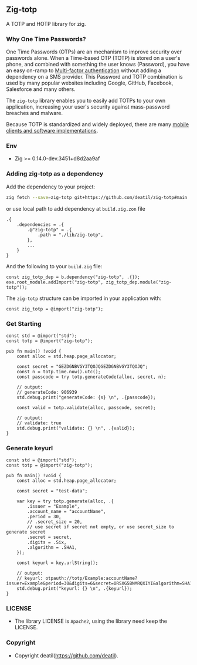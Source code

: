 ## Zig-totp 

A TOTP and HOTP library for zig.


### Why One Time Passwords?

One Time Passwords (OTPs) are an mechanism to  improve security over passwords alone. When a Time-based OTP (TOTP) is stored on a user's phone, and combined with something the user knows (Password), you have an easy on-ramp to [Multi-factor authentication](http://en.wikipedia.org/wiki/Multi-factor_authentication) without adding a dependency on a SMS provider.  This Password and TOTP combination is used by many popular websites including Google, GitHub, Facebook, Salesforce and many others.

The `zig-totp` library enables you to easily add TOTPs to your own application, increasing your user's security against mass-password breaches and malware.

Because TOTP is standardized and widely deployed, there are many [mobile clients and software implementations](http://en.wikipedia.org/wiki/Time-based_One-time_Password_Algorithm#Client_implementations).


### Env

 - Zig >= 0.14.0-dev.3451+d8d2aa9af


### Adding zig-totp as a dependency

Add the dependency to your project:

```sh
zig fetch --save=zig-totp git+https://github.com/deatil/zig-totp#main
```

or use local path to add dependency at `build.zig.zon` file

```zig
.{
    .dependencies = .{
        .@"zig-totp" = .{
            .path = "./lib/zig-totp",
        },
        ...
    }
}
```

And the following to your `build.zig` file:

```zig
const zig_totp_dep = b.dependency("zig-totp", .{});
exe.root_module.addImport("zig-totp", zig_totp_dep.module("zig-totp"));
```

The `zig-totp` structure can be imported in your application with:

```zig
const zig_totp = @import("zig-totp");
```


### Get Starting

~~~zig
const std = @import("std");
const totp = @import("zig-totp");

pub fn main() !void {
    const alloc = std.heap.page_allocator;

    const secret = "GEZDGNBVGY3TQOJQGEZDGNBVGY3TQOJQ";
    const n = totp.time.now().utc();
    const passcode = try totp.generateCode(alloc, secret, n);
    
    // output: 
    // generateCode: 906939
    std.debug.print("generateCode: {s} \n", .{passcode});

    const valid = totp.validate(alloc, passcode, secret);
    
    // output: 
    // validate: true
    std.debug.print("validate: {} \n", .{valid});
}
~~~


### Generate keyurl

~~~zig
const std = @import("std");
const totp = @import("zig-totp");

pub fn main() !void {
    const alloc = std.heap.page_allocator;

    const secret = "test-data";

    var key = try totp.generate(alloc, .{
        .issuer = "Example",
        .account_name = "accountName",
        .period = 30,
        // .secret_size = 20,
        // use secret if secret not empty, or use secret_size to generate secret
        .secret = secret,
        .digits = .Six,
        .algorithm = .SHA1,
    });

    const keyurl = key.urlString();
    
    // output: 
    // keyurl: otpauth://totp/Example:accountName?issuer=Example&period=30&digits=6&secret=ORSXG5BNMRQXIYI&algorithm=SHA1
    std.debug.print("keyurl: {} \n", .{keyurl});
}
~~~


### LICENSE

*  The library LICENSE is `Apache2`, using the library need keep the LICENSE.


### Copyright

*  Copyright deatil(https://github.com/deatil).
